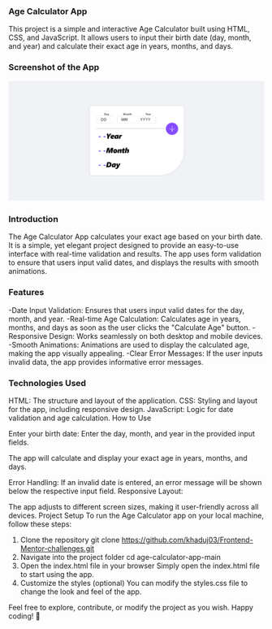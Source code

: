 ### Age Calculator App
This project is a simple and interactive Age Calculator built using HTML, CSS, and JavaScript. It allows users to input their birth date (day, month, and year) and calculate their exact age in years, months, and days.

### Screenshot of the App
![Design DeskTop ](./screenshot/screenshot.png)

### Introduction
The Age Calculator App calculates your exact age based on your birth date. It is a simple, yet elegant project designed to provide an easy-to-use interface with real-time validation and results. The app uses form validation to ensure that users input valid dates, and displays the results with smooth animations.

### Features
-Date Input Validation: Ensures that users input valid dates for the day, month, and year.
-Real-time Age Calculation: Calculates age in years, months, and days as soon as the user clicks the "Calculate Age" button.
-Responsive Design: Works seamlessly on both desktop and mobile devices.
-Smooth Animations: Animations are used to display the calculated age, making the app visually appealing.
-Clear Error Messages: If the user inputs invalid data, the app provides informative error messages.

### Technologies Used
HTML: The structure and layout of the application.
CSS: Styling and layout for the app, including responsive design.
JavaScript: Logic for date validation and age calculation.
How to Use

Enter your birth date:
Enter the day, month, and year in the provided input fields.


The app will calculate and display your exact age in years, months, and days.

Error Handling:
If an invalid date is entered, an error message will be shown below the respective input field.
Responsive Layout:

The app adjusts to different screen sizes, making it user-friendly across all devices.
Project Setup
To run the Age Calculator app on your local machine, follow these steps:

1. Clone the repository
git clone https://github.com/khaduj03/Frontend-Mentor-challenges.git
2. Navigate into the project folder
cd age-calculator-app-main
3. Open the index.html file in your browser
Simply open the index.html file to start using the app.
4. Customize the styles (optional)
You can modify the styles.css file to change the look and feel of the app.


Feel free to explore, contribute, or modify the project as you wish. Happy coding! 🚀